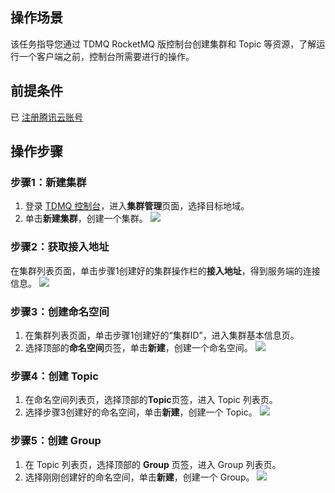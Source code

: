 ## 操作场景

该任务指导您通过 
TDMQ RocketMQ 版控制台创建集群和 Topic 等资源，了解运行一个客户端之前，控制台所需要进行的操作。

## 前提条件

已 [注册腾讯云账号](https://cloud.tencent.com/document/product/378/17985)

## 操作步骤

### 步骤1：新建集群
1. 登录 [TDMQ 控制台](https://console.cloud.tencent.com/tdmq)，进入**集群管理**页面，选择目标地域。
2. 单击**新建集群**，创建一个集群。
   ![](https://main.qcloudimg.com/raw/a6f5d8605fab1db0b4dd7adb56b11a4b.png)

### 步骤2：获取接入地址
在集群列表页面，单击步骤1创建好的集群操作栏的**接入地址**，得到服务端的连接信息。
![](https://main.qcloudimg.com/raw/352ce691aed50b3de6f05b0414ef0512.png)

### 步骤3：创建命名空间
1. 在集群列表页面，单击步骤1创建好的“集群ID”，进入集群基本信息页。
2. 选择顶部的**命名空间**页签，单击**新建**，创建一个命名空间。
   ![](https://main.qcloudimg.com/raw/8e415d23147c2dc28bb8a68120dc7cbf.png)

### 步骤4：创建 Topic
1. 在命名空间列表页，选择顶部的**Topic**页签，进入 Topic 列表页。
2. 选择步骤3创建好的命名空间，单击**新建**，创建一个 Topic。
   ![](https://main.qcloudimg.com/raw/39a7f3e824d13f6de028eb9ffe46ca93.png)

### 步骤5：创建 Group
1. 在 Topic 列表页，选择顶部的 **Group** 页签，进入 Group 列表页。
2. 选择刚刚创建好的命名空间，单击**新建**，创建一个 Group。
   ![](https://main.qcloudimg.com/raw/ce5a7784b059465f0dde65b17efd3329.png)
